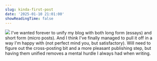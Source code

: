 ```yaml
---
slug: kinda-first-post
date: '2025-01-10 21:01:00'
showReadingTime: false
---
```

![](assets/32ec3c3f-e91a-40a3-8e71-246cef0268eb.gif)
I've wanted forever to unify my blog with both long form (essays) and short form (micro posts). And I think I've finally managed to pull it off in a way I'm happy with (not perfect mind you, but satisfactory). Will need to figure out the cross-posting bit and a more pleasant publishing step, but having them unified removes a mental hurdle I always had when writing.